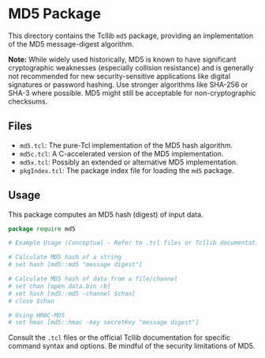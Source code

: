 # MD5 Package

This directory contains the Tcllib `md5` package, providing an implementation of the MD5 message-digest algorithm.

**Note:** While widely used historically, MD5 is known to have significant cryptographic weaknesses (especially collision resistance) and is generally not recommended for new security-sensitive applications like digital signatures or password hashing. Use stronger algorithms like SHA-256 or SHA-3 where possible. MD5 might still be acceptable for non-cryptographic checksums.

## Files

*   `md5.tcl`: The pure-Tcl implementation of the MD5 hash algorithm.
*   `md5c.tcl`: A C-accelerated version of the MD5 implementation.
*   `md5x.tcl`: Possibly an extended or alternative MD5 implementation.
*   `pkgIndex.tcl`: The package index file for loading the `md5` package.

## Usage

This package computes an MD5 hash (digest) of input data.

```tcl
package require md5

# Example Usage (Conceptual - Refer to .tcl files or Tcllib documentation)

# Calculate MD5 hash of a string
# set hash [md5::md5 "message digest"]

# Calculate MD5 hash of data from a file/channel
# set chan [open data.bin rb]
# set hash [md5::md5 -channel $chan]
# close $chan

# Using HMAC-MD5
# set hmac [md5::hmac -key secretKey "message digest"]
```

Consult the `.tcl` files or the official Tcllib documentation for specific command syntax and options. Be mindful of the security limitations of MD5. 